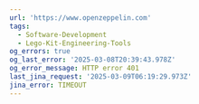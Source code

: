 ```yaml
---
url: 'https://www.openzeppelin.com'
tags:
  - Software-Development
  - Lego-Kit-Engineering-Tools
og_errors: true
og_last_error: '2025-03-08T20:39:43.978Z'
og_error_message: HTTP error 401
last_jina_request: '2025-03-09T06:19:29.973Z'
jina_error: TIMEOUT
---
```


